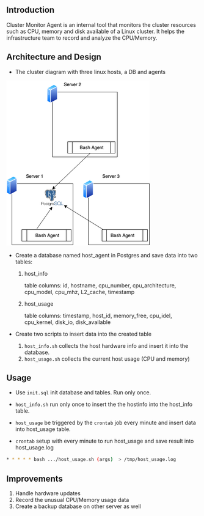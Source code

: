 ## Introduction

Cluster Monitor Agent is an internal tool that monitors the cluster resources such as CPU, memory and disk available of a Linux cluster. It helps the infrastructure team to record and analyze the CPU/Memory.

## Architecture and Design

* The cluster diagram with three linux hosts, a DB and agents

 ![project](https://github.com/steve-ma-jrvs/linux-usage-agent/blob/master/project.png)

* Create a database named host_agent in Postgres and save data into two tables:

  1. host_info

     table columns: id, hostname, cpu_number, cpu_architecture, cpu_model, cpu_mhz, L2_cache, timestamp

  2. host_usage

     table columns: timestamp, host_id, memory_free, cpu_idel, cpu_kernel, disk_io, disk_available

* Create two scripts to insert data into the created table
  1. `host_info.sh` collects the host hardware info and insert it into the database.
  2. `host_usage.sh` collects the current host usage (CPU and memory)

## Usage

* Use `init.sql` init database and tables. Run only once.

* `host_info.sh` run only once to insert the the hostinfo into the host_info table.

* `host_usage` be triggered by the `crontab` job every minute and insert data into host_usage table.

* `crontab` setup with every minute to run host_usage and save result into host_usage.log

```bash
* * * * * bash .../host_usage.sh (args)  > /tmp/host_usage.log
```

## Improvements

1. Handle hardware updates
2. Record the unusual CPU/Memory usage data
3. Create a backup database on other server as well
